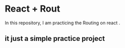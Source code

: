# React + Rout

In this repository, I am practicing the Routing on react .

## it just a simple practice project


